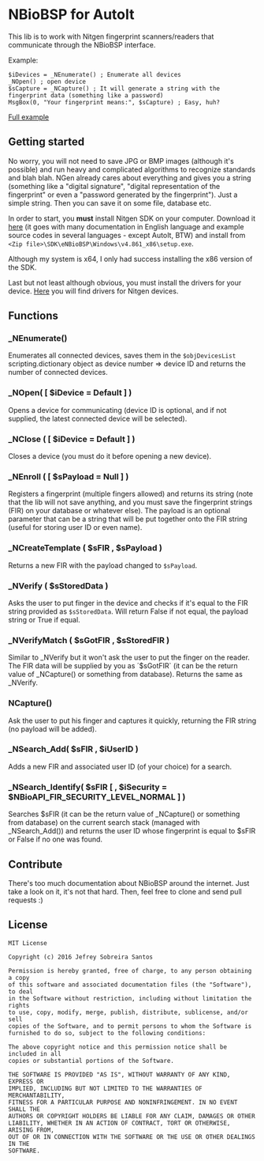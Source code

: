 NBioBSP for AutoIt
==================

This lib is to work with Nitgen fingerprint scanners/readers that communicate through the NBioBSP interface.

Example:

```
$iDevices = _NEnumerate() ; Enumerate all devices
_NOpen() ; open device
$sCapture = _NCapture() ; It will generate a string with the fingerprint data (something like a password)
MsgBox(0, "Your fingerprint means:", $sCapture) ; Easy, huh?
```

[Full example](Example.au3)

Getting started
---------------

No worry, you will not need to save JPG or BMP images (although it's possible) and run heavy and complicated algorithms to recognize standards and blah blah. NGen already cares about everything and gives you a string (something like a "digital signature", "digital representation of the fingerprint" or even a "password generated by the fingerprint"). Just a simple string. Then you can save it on some file, database etc.

In order to start, you **must** install Nitgen SDK on your computer. Download it [here](http://www.nitgen.com.br/download/eNBSP_SDK_V4.861.zip) (it goes with many documentation in English language and example source codes in several languages - except AutoIt, BTW) and install from `<Zip file>\SDK\eNBioBSP\Windows\v4.861_x86\setup.exe`.

Although my system is x64, I only had success installing the x86 version of the SDK.

Last but not least although obvious, you must install the drivers for your device. [Here](http://www.nitgen.com.br/downloads/drivers) you will find drivers for Nitgen devices.

Functions
----

### _NEnumerate()
Enumerates all connected devices, saves them in the `$objDevicesList` scripting.dictionary object as device number => device ID and returns the number of connected devices.

### _NOpen( [ $iDevice = Default ] )
Opens a device for communicating (device ID is optional, and if not supplied, the latest connected device will be selected).

### _NClose ( [ $iDevice = Default ] )
Closes a device (you must do it before opening a new device).

### _NEnroll ( [ $sPayload = Null ] )
Registers a fingerprint (multiple fingers allowed) and returns its string (note that the lib will not save anything, and you must save the fingerprint strings (FIR) on your database or whatever else). The payload is an optional parameter that can be a string that will be put together onto the FIR string (useful for storing user ID or even name).

### _NCreateTemplate ( $sFIR , $sPayload )
Returns a new FIR with the payload changed to `$sPayload`.

### _NVerify ( $sStoredData )
Asks the user to put finger in the device and checks if it's equal to the FIR string provided as `$sStoredData`. Will return False if not equal, the payload string or True if equal.

### _NVerifyMatch ( $sGotFIR , $sStoredFIR )
Similar to _NVerify but it won't ask the user to put the finger on the reader. The FIR data will be supplied by you as ´$sGotFIR` (it can be the return value of _NCapture() or something from database). Returns the same as _NVerify.

### NCapture()
Ask the user to put his finger and captures it quickly, returning the FIR string (no payload will be added).

### _NSearch_Add( $sFIR , $iUserID )
Adds a new FIR and associated user ID (of your choice) for a search.

### _NSearch_Identify( $sFIR [ , $iSecurity = $NBioAPI_FIR_SECURITY_LEVEL_NORMAL ] )
Searches $sFIR (it can be the return value of _NCapture() or something from database) on the current search stack (managed with _NSearch_Add()) and returns the user ID whose fingerprint is equal to $sFIR or False if no one was found.

Contribute
----------

There's too much documentation about NBioBSP around the internet. Just take a look on it, it's not that hard. Then, feel free to clone and send pull requests :)


License
-------
```
MIT License

Copyright (c) 2016 Jefrey Sobreira Santos

Permission is hereby granted, free of charge, to any person obtaining a copy
of this software and associated documentation files (the "Software"), to deal
in the Software without restriction, including without limitation the rights
to use, copy, modify, merge, publish, distribute, sublicense, and/or sell
copies of the Software, and to permit persons to whom the Software is
furnished to do so, subject to the following conditions:

The above copyright notice and this permission notice shall be included in all
copies or substantial portions of the Software.

THE SOFTWARE IS PROVIDED "AS IS", WITHOUT WARRANTY OF ANY KIND, EXPRESS OR
IMPLIED, INCLUDING BUT NOT LIMITED TO THE WARRANTIES OF MERCHANTABILITY,
FITNESS FOR A PARTICULAR PURPOSE AND NONINFRINGEMENT. IN NO EVENT SHALL THE
AUTHORS OR COPYRIGHT HOLDERS BE LIABLE FOR ANY CLAIM, DAMAGES OR OTHER
LIABILITY, WHETHER IN AN ACTION OF CONTRACT, TORT OR OTHERWISE, ARISING FROM,
OUT OF OR IN CONNECTION WITH THE SOFTWARE OR THE USE OR OTHER DEALINGS IN THE
SOFTWARE.
```

